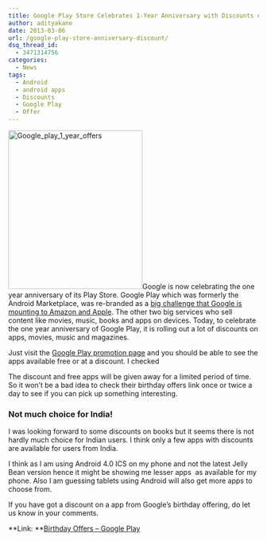 ```yaml
---
title: Google Play Store Celebrates 1-Year Anniversary with Discounts on Apps
author: adityakane
date: 2013-03-06
url: /google-play-store-anniversary-discount/
dsq_thread_id:
  - 3471314756
categories:
  - News
tags:
  - Android
  - android apps
  - Discounts
  - Google Play
  - Offer
---
```

[<img class="alignright size-full wp-image-72019" alt="Google_play_1_year_offers" src="http://cdn.devilsworkshop.org/files/2013/03/Google_play_1_year_offers.png" width="270" height="319" />][1]Google is now celebrating the one year anniversary of its Play Store. Google Play which was formerly the Android Marketplace, was re-branded as a [big challenge that Google is mounting to Amazon and Apple][2]. The other two big services who sell content like movies, music, books and apps on devices. Today, to celebrate the one year anniversary of Google Play, it is rolling out a lot of discounts on apps, movies, music and magazines.

Just visit the <a href="https://play.google.com/store/apps/collection/promotion_2013_play_birthday?" onclick="_gaq.push(['_trackEvent', 'outbound-article', 'https://play.google.com/store/apps/collection/promotion_2013_play_birthday?', 'Google Play promotion page']);" >Google Play promotion page</a> and you should be able to see the apps available free or at a discount. I checked

The discount and free apps will be given away for a limited period of time. So it won&#8217;t be a bad idea to check their birthday offers link once or twice a day to see if you can pick up something interesting.

### Not much choice for India!

I was looking forward to some discounts on books but it seems there is not hardly much choice for Indian users. I think only a few apps with discounts are available for users from India.

I think as I am using Android 4.0 ICS on my phone and not the latest Jelly Bean version hence it might be showing me lesser apps  as available for my phone. Also I am guessing tablets using Android will also get more apps to choose from.

If you have got a discount on a app from Google&#8217;s birthday offering, do let us know in your comments.

**Link: **<a href="https://play.google.com/store/apps/collection/promotion_2013_play_birthday?" onclick="_gaq.push(['_trackEvent', 'outbound-article', 'https://play.google.com/store/apps/collection/promotion_2013_play_birthday?', 'Birthday Offers &#8211; Google Play']);" >Birthday Offers &#8211; Google Play</a>

 [1]: http://cdn.devilsworkshop.org/files/2013/03/Google_play_1_year_offers.png
 [2]: http://devilsworkshop.org/news/google-play-music-films-apps/55561/ "Google Play is a challenge to Amazon and Apple"
